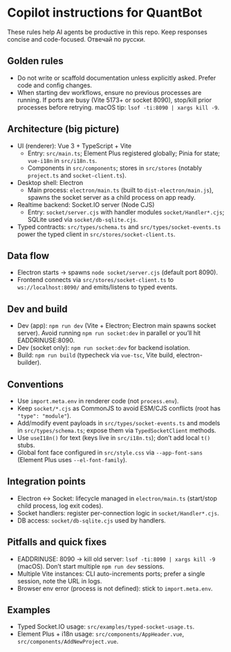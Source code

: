 # Copilot instructions for QuantBot

These rules help AI agents be productive in this repo. Keep responses concise and code-focused.
Отвечай по русски.

## Golden rules

- Do not write or scaffold documentation unless explicitly asked. Prefer code and config changes.
- When starting dev workflows, ensure no previous processes are running. If ports are busy (Vite 5173+ or socket 8090), stop/kill prior processes before retrying. macOS tip: `lsof -ti:8090 | xargs kill -9`.

## Architecture (big picture)

- UI (renderer): Vue 3 + TypeScript + Vite
  - Entry: `src/main.ts`; Element Plus registered globally; Pinia for state; `vue-i18n` in `src/i18n.ts`.
  - Components in `src/components`; stores in `src/stores` (notably `project.ts` and `socket-client.ts`).
- Desktop shell: Electron
  - Main process: `electron/main.ts` (built to `dist-electron/main.js`), spawns the socket server as a child process on app ready.
- Realtime backend: Socket.IO server (Node CJS)
  - Entry: `socket/server.cjs` with handler modules `socket/Handler*.cjs`; SQLite used via `socket/db-sqlite.cjs`.
- Typed contracts: `src/types/schema.ts` and `src/types/socket-events.ts` power the typed client in `src/stores/socket-client.ts`.

## Data flow

- Electron starts → spawns `node socket/server.cjs` (default port 8090).
- Frontend connects via `src/stores/socket-client.ts` to `ws://localhost:8090/` and emits/listens to typed events.

## Dev and build

- Dev (app): `npm run dev` (Vite + Electron; Electron main spawns socket server). Avoid running `npm run socket:dev` in parallel or you’ll hit EADDRINUSE:8090.
- Dev (socket only): `npm run socket:dev` for backend isolation.
- Build: `npm run build` (typecheck via `vue-tsc`, Vite build, electron-builder).

## Conventions

- Use `import.meta.env` in renderer code (not `process.env`).
- Keep `socket/*.cjs` as CommonJS to avoid ESM/CJS conflicts (root has `"type": "module"`).
- Add/modify event payloads in `src/types/socket-events.ts` and models in `src/types/schema.ts`; expose them via `TypedSocketClient` methods.
- Use `useI18n()` for text (keys live in `src/i18n.ts`); don’t add local `t()` stubs.
- Global font face configured in `src/style.css` via `--app-font-sans` (Element Plus uses `--el-font-family`).

## Integration points

- Electron ↔ Socket: lifecycle managed in `electron/main.ts` (start/stop child process, log exit codes).
- Socket handlers: register per-connection logic in `socket/Handler*.cjs`.
- DB access: `socket/db-sqlite.cjs` used by handlers.

## Pitfalls and quick fixes

- EADDRINUSE: 8090 → kill old server: `lsof -ti:8090 | xargs kill -9` (macOS). Don’t start multiple `npm run dev` sessions.
- Multiple Vite instances: CLI auto-increments ports; prefer a single session, note the URL in logs.
- Browser env error (process is not defined): stick to `import.meta.env`.

## Examples

- Typed Socket.IO usage: `src/examples/typed-socket-usage.ts`.
- Element Plus + i18n usage: `src/components/AppHeader.vue`, `src/components/AddNewProject.vue`.

